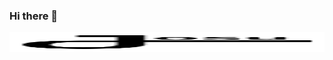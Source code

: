 ### Hi there 👋

<p align="center">
  <img src="assets/josugoar-logo.svg" alt="josugoar" width="640" height="32" />
</p>
